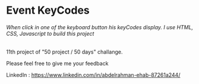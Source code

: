 # Event KeyCodes
<h6>When click in one of the keyboard button his keyCodes display. I use HTML, CSS, Javascript to build this project</h6>
<p> 11th project of "50 project / 50 days" challange.</p>
<span> Please feel free to give me your feedback</span>



<span>LinkedIn : https://www.linkedin.com/in/abdelrahman-ehab-87261a244/ <span>
